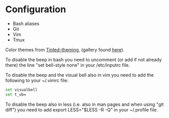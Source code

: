 # Configuration

* Bash aliases
* Git
* Vim
* Tmux

Color themes from [Tinted-theming](https://github.com/tinted-theming/base16-shell), (gallery found [here](https://tinted-theming.github.io/base16-gallery/)).

To disable the beep in bash you need to uncomment (or add if not already there) the line "set bell-style none" in your /etc/inputrc file.

To disable the beep and the visual bell also in vim you need to add the following to your ~/.vimrc file:

```bash
set visualbell
set t_vb=
```

To disable the beep also in less (i.e. also in man pages and when using "git diff") you need to add export LESS="$LESS -R -Q" in your ~/.profile file.
